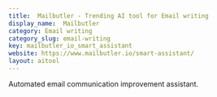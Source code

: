 ```yaml
---
title:  Mailbutler - Trending AI tool for Email writing
display_name:  Mailbutler
category: Email writing
category_slug: email-writing
key: mailbutler_io_smart_assistant
website: https://www.mailbutler.io/smart-assistant/
layout: aitool
---
```


Automated email communication improvement assistant.
